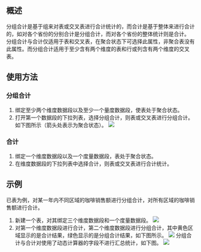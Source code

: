 ## 概述
分组合计是基于组来对表或交叉表进行合计统计的，而合计是基于整体来进行合计的，如对各个省份的分别合计是分组合计，而对各个省份的整体统计则是合计。
分组合计与合计仅适用于表和交叉表，在聚合状态下可选择此属性，非聚合表没有此属性。而分组合计适用于至少含有两个维度的表和行或列含有两个维度的交叉表。
## 使用方法
### 分组合计
1. 绑定至少两个维度数据段以及至少一个量度数据段，使表处于聚合状态。
2. 打开第一个数据段的下拉列表，选择分组合计，则表或交叉表进行分组合计。如下图所示（箭头处表示为聚合状态）。
![](http://imgcache.tce.fsphere.cn/image/mc.qcloudimg.com/static/img/dca514e4d4e1b62b6adaa265351974fb/image.png)

### 合计
1. 绑定一个维度数据段以及一个度量数据段，表处于聚合状态。
2. 在维度数据段的下拉列表中选择合计，则表或交叉表进行合计统计。

## 示例
已表为例，对某一年内不同区域的咖啡销售额进行分组合计，对所有区域的咖啡销售额进行合计。
1. 新建一个表，对其绑定三个维度数据段和一个度量数据段。
![](http://imgcache.tce.fsphere.cn/image/mc.qcloudimg.com/static/img/0f533d9d26a8146bc366e87c75202fe5/image.png)
2. 对第一个维度数据段进行合计，第二个维度数据段进行分组合计，其中黄色区域显示的是合计结果，绿色显示的是分组合计结果，如下图所示。
![](http://imgcache.tce.fsphere.cn/image/mc.qcloudimg.com/static/img/c93659a8391144e00da70a9e94955fa6/image.png)
分组合计与合计对使用了动态计算器的字段不进行汇总统计，如下图。
![](http://imgcache.tce.fsphere.cn/image/mc.qcloudimg.com/static/img/e9591fe11650b9b6686cdb276cf9bbde/image.png)
